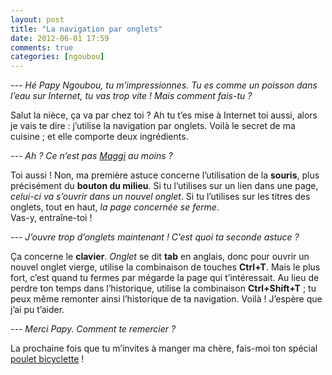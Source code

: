 ```yaml
---
layout: post
title: "La navigation par onglets"
date: 2012-06-01 17:59
comments: true
categories: [ngoubou]
---
```

_--- Hé Papy Ngoubou, tu m’impressionnes. Tu es comme un poisson dans l’eau sur Internet, tu vas trop vite ! Mais comment fais-tu ?_

Salut la nièce, ça va par chez toi ? Ah tu t’es mise à Internet toi aussi, alors je vais te dire : j’utilise la navigation par onglets. Voilà le secret de ma cuisine ; et elle comporte deux ingrédients.

_--- Ah ? Ce n’est pas [Maggi](http://www.maggi.fr/) au moins ?_

Toi aussi ! Non, ma première astuce concerne l’utilisation de la __souris__, plus précisément du __bouton du milieu__. Si tu l’utilises sur un lien dans une page, _celui-ci va s’ouvrir dans un nouvel onglet_. Si tu l’utilises sur les titres des onglets, tout en haut, _la page concernée se ferme_.  
Vas-y, entraîne-toi !

_--- J’ouvre trop d’onglets maintenant ! C’est quoi ta seconde astuce ?_

Ça concerne le __clavier__. _Onglet_ se dit __tab__ en anglais, donc pour ouvrir un nouvel onglet vierge, utilise la combinaison de touches __Ctrl+T__. Mais le plus fort, c’est quand tu fermes par mégarde la page qui t’intéressait. Au lieu de perdre ton temps dans l’historique, utilise la combinaison __Ctrl+Shift+T__ ; tu peux même remonter ainsi l’historique de ta navigation. Voilà ! J’espère que j’ai pu t’aider.

_--- Merci Papy. Comment te remercier ?_

La prochaine fois que tu m’invites à manger ma chère, fais-moi ton spécial [poulet bicyclette](http://www.paspourdesprunes.com/burkina-faso/poulet-bicyclette) !
